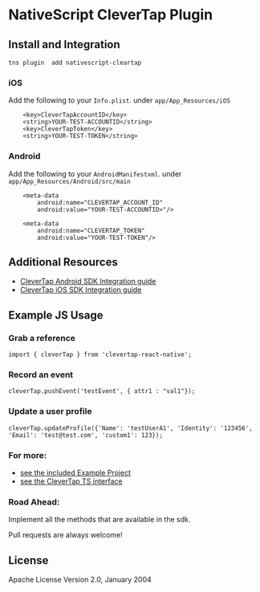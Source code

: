# NativeScript CleverTap Plugin

## Install and Integration
`tns plugin  add nativescript-cleartap`
### iOS
Add the following to your `Info.plist`.  under `app/App_Resources/iOS`
```plist
	<key>CleverTapAccountID</key>
	<string>YOUR-TEST-ACCOUNTID</string>
	<key>CleverTapToken</key>
	<string>YOUR-TEST-TOKEN</string>
```
### Android
Add the following to your `AndroidManifestxml`.  under `app/App_Resources/Android/src/main`
```
	<meta-data
		android:name="CLEVERTAP_ACCOUNT_ID"
		android:value="YOUR-TEST-ACCOUNTID>"/>

	<meta-data
		android:name="CLEVERTAP_TOKEN"
		android:value="YOUR-TEST-TOKEN"/>
```

## Additional Resources
- [CleverTap Android SDK Integration guide](https://support.clevertap.com/docs/android/getting-started.html)
- [CleverTap iOS SDK Integration guide](https://support.clevertap.com/docs/ios/getting-started.html)

## Example JS Usage
### Grab a reference  
`import { cleverTap } from 'clevertap-react-native';`

### Record an event  
`cleverTap.pushEvent('testEvent', { attr1 : "val1"});`

### Update a user profile  
`cleverTap.updateProfile({'Name': 'testUserA1', 'Identity': '123456', 'Email': 'test@test.com', 'custom1': 123});`

### For more: 
 - [see the included Example Project](demo)
 - [see the CleverTap TS interface](src/index.d.ts)

### Road Ahead:
Implement all the methods that are available in the sdk. 

Pull requests are always welcome!

## License

Apache License Version 2.0, January 2004